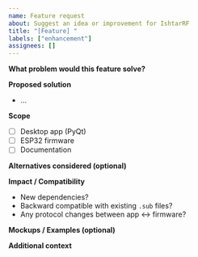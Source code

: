 ```yaml
---
name: Feature request
about: Suggest an idea or improvement for IshtarRF
title: "[Feature] "
labels: ["enhancement"]
assignees: []
---
```


**What problem would this feature solve?**
<!-- Briefly explain the use-case or pain point. -->

**Proposed solution**
<!-- Describe what you’d like to happen. Be as concrete as possible. -->
- …

**Scope**
- [ ] Desktop app (PyQt)
- [ ] ESP32 firmware
- [ ] Documentation

**Alternatives considered (optional)**
<!-- Any other approaches you thought about. -->

**Impact / Compatibility**
- New dependencies? <!-- yes/no + which -->
- Backward compatible with existing `.sub` files? <!-- yes/no -->
- Any protocol changes between app ↔ firmware? <!-- yes/no -->

**Mockups / Examples (optional)**
<!-- Screenshots, sketches, or a short description of the UI/flow. -->

**Additional context**
<!-- Links, related issues/PRs, or attach a sample `.sub` if relevant. -->
